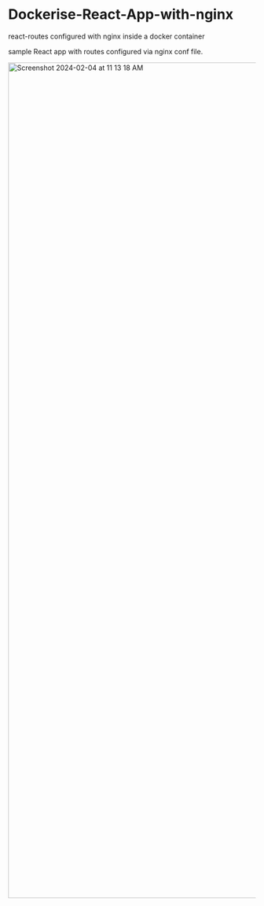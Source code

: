 # Dockerise-React-App-with-nginx
react-routes configured with nginx inside a docker container

sample React app with routes configured via nginx conf file.

<img width="1700" alt="Screenshot 2024-02-04 at 11 13 18 AM" src="https://github.com/ksukhleen/Dockerise-React-App-with-nginx/assets/35762394/0e5ab7a3-3a06-4ec6-a68e-13c03b905d0c">
